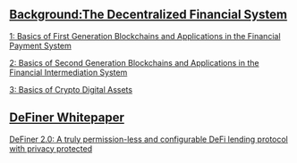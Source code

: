## [Background:The Decentralized Financial System](https://github.com/DeFinerOrg/Whitepaper/wiki/Background:-The-Decentralized-Financial-System) 
[1: Basics of First Generation Blockchains and Applications in the Financial Payment System](https://github.com/DeFinerOrg/whitepaper/wiki/Background:-The-Decentralized-Financial-System#basics-of-first-generation-blockchains-and-applications-in-the-financial-payment-system)

[2: Basics of Second Generation Blockchains and Applications in the Financial Intermediation System](https://github.com/DeFinerOrg/whitepaper/wiki/Background:-The-Decentralized-Financial-System#Basics-of-Second-Generation-Blockchains-and-Applications-in-the-Financial-Intermediation-System)

[3: Basics of Crypto Digital Assets](https://github.com/DeFinerOrg/whitepaper/wiki/Background:-The-Decentralized-Financial-System#Basics-of-Crypto-Digital-Assets)
## [DeFiner Whitepaper](https://github.com/DeFinerOrg/DeFiner-2.0-whitepaper/wiki/DeFiner-2.0-Whitepaper)
[DeFiner 2.0: A truly permission-less and configurable DeFi lending protocol with privacy protected](https://github.com/DeFinerOrg/DeFiner-2.0-Whitepaper/wiki/DeFiner-2.0-Whitepaper)

